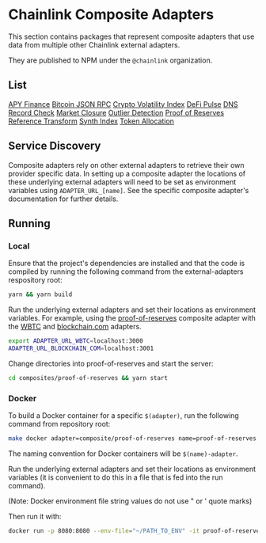 # Chainlink Composite Adapters

This section contains packages that represent composite adapters that use data from multiple other Chainlink external adapters.

They are published to NPM under the `@chainlink` organization.

## List

[APY Finance](./apy-finance/README.md)
[Bitcoin JSON RPC](./bitcoin-json-rpc/README.md)
[Crypto Volatility Index](./crypto-volatility-index/README.md)
[DeFi Pulse](./defi-pulse/README.md)
[DNS Record Check](./dns-record-check/README.md)
[Market Closure](./market-closure/README.md)
[Outlier Detection](./outlier-detection/README.md)
[Proof of Reserves](./proof-of-reserves/README.md)
[Reference Transform](./reference-transform/README.md)
[Synth Index](./synth-index/README.md)
[Token Allocation](./token-allocation/README.md)

## Service Discovery

Composite adapters rely on other external adapters to retrieve their own provider specific data. In setting up a composite adapter the locations of these underlying external adapters will need to be set as environment variables using `ADAPTER_URL_[name]`. See the specific composite adapter's documentation for further details.

## Running

### Local

Ensure that the project's dependencies are installed and that the code is compiled by running the following command from the external-adapters respository root:

```bash
yarn && yarn build
```

Run the underlying external adapters and set their locations as environment variables. For example, using the [proof-of-reserves](./proof-of-reservers) composite adapter with the [WBTC](../sources/wbtc-address-set) and [blockchain.com](../sources/blockchain.com) adapters.

```bash
export ADAPTER_URL_WBTC=localhost:3000
ADAPTER_URL_BLOCKCHAIN_COM=localhost:3001
```

Change directories into proof-of-reserves and start the server:

```bash
cd composites/proof-of-reserves && yarn start
```

### Docker

To build a Docker container for a specific `$(adapter)`, run the following command from repository root:

```bash
make docker adapter=composite/proof-of-reserves name=proof-of-reserves
```

The naming convention for Docker containers will be `$(name)-adapter`.

Run the underlying external adapters and set their locations as environment variables (it is convenient to do this in a file that is fed into the run command).

(Note: Docker environment file string values do not use " or ' quote marks)

Then run it with:

```bash
docker run -p 8080:8080 --env-file="~/PATH_TO_ENV" -it proof-of-reserves-adapter:latest
```
